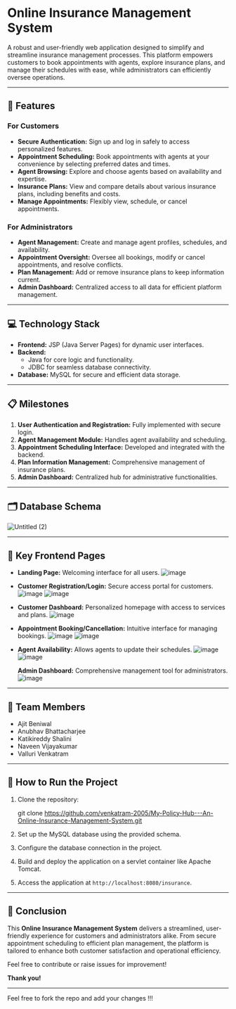# Online Insurance Management System

A robust and user-friendly web application designed to simplify and streamline insurance management processes. This platform empowers customers to book appointments with agents, explore insurance plans, and manage their schedules with ease, while administrators can efficiently oversee operations.

---

## 🚀 Features

### **For Customers**
- **Secure Authentication:** Sign up and log in safely to access personalized features.
- **Appointment Scheduling:** Book appointments with agents at your convenience by selecting preferred dates and times.
- **Agent Browsing:** Explore and choose agents based on availability and expertise.
- **Insurance Plans:** View and compare details about various insurance plans, including benefits and costs.
- **Manage Appointments:** Flexibly view, schedule, or cancel appointments.

### **For Administrators**
- **Agent Management:** Create and manage agent profiles, schedules, and availability.
- **Appointment Oversight:** Oversee all bookings, modify or cancel appointments, and resolve conflicts.
- **Plan Management:** Add or remove insurance plans to keep information current.
- **Admin Dashboard:** Centralized access to all data for efficient platform management.

---

## 💻 Technology Stack
- **Frontend:** JSP (Java Server Pages) for dynamic user interfaces.
- **Backend:** 
  - Java for core logic and functionality.
  - JDBC for seamless database connectivity.
- **Database:** MySQL for secure and efficient data storage.

---

## 📋 Milestones
1. **User Authentication and Registration:** Fully implemented with secure login.
2. **Agent Management Module:** Handles agent availability and scheduling.
3. **Appointment Scheduling Interface:** Developed and integrated with the backend.
4. **Plan Information Management:** Comprehensive management of insurance plans.
5. **Admin Dashboard:** Centralized hub for administrative functionalities.

---

## 🗂 Database Schema
![Untitled (2)](https://github.com/user-attachments/assets/1539e3ef-97ee-4009-9d71-134bd48ce25f)

---

## 📄 Key Frontend Pages
- **Landing Page:** Welcoming interface for all users.
![image](https://github.com/user-attachments/assets/53600d6f-d1c4-4ac6-8a36-5ab71e8b1246)

- **Customer Registration/Login:** Secure access portal for customers.
 ![image](https://github.com/user-attachments/assets/9b16552b-7e87-4e31-96ee-c63cc53e5bc3)
 ![image](https://github.com/user-attachments/assets/d6def2e4-d9ed-4356-8db2-3f127d74f856)

- **Customer Dashboard:** Personalized homepage with access to services and plans.
   ![image](https://github.com/user-attachments/assets/6c0145aa-8914-48da-bf09-a9300c1e9347)

- **Appointment Booking/Cancellation:** Intuitive interface for managing bookings.
  ![image](https://github.com/user-attachments/assets/79d38177-a6bd-4304-8aee-eb6c58a97f21)
  ![image](https://github.com/user-attachments/assets/a81c69cc-aae9-479e-bd8d-14b0d6ca2c7d)

- **Agent Availability:** Allows agents to update their schedules.
  ![image](https://github.com/user-attachments/assets/63870337-2ba9-400d-827c-c09288fc4119)
  ![image](https://github.com/user-attachments/assets/30bbaa07-1754-488c-a988-05eb559cf536)

  **Admin Dashboard:** Comprehensive management tool for administrators.
![image](https://github.com/user-attachments/assets/11d2c422-6b94-4aa2-b5ac-ded77b4d8f56)

---

## 🤝 Team Members
- Ajit Beniwal
- Anubhav Bhattacharjee
- Katikireddy Shalini
- Naveen Vijayakumar 
- Valluri Venkatram
  
---

## 🎯 How to Run the Project
1. Clone the repository:
   
   git clone https://github.com/venkatram-2005/My-Policy-Hub---An-Online-Insurance-Management-System.git
   
2. Set up the MySQL database using the provided schema.
3. Configure the database connection in the project.
4. Build and deploy the application on a servlet container like Apache Tomcat.
5. Access the application at `http://localhost:8080/insurance`.

---

## 🌟 Conclusion
This **Online Insurance Management System** delivers a streamlined, user-friendly experience for customers and administrators alike. From secure appointment scheduling to efficient plan management, the platform is tailored to enhance both customer satisfaction and operational efficiency.

Feel free to contribute or raise issues for improvement!

**Thank you!**

---

Feel free to fork the repo and add your changes !!!
